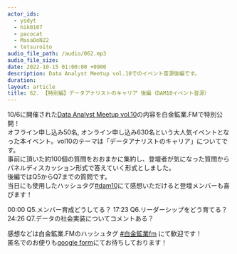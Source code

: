 ```yaml
---
actor_ids:
  - ysdyt
  - hik0107
  - pacocat
  - MasaDoN22
  - tetsuroito
audio_file_path: /audio/062.mp3
audio_file_size: 
date: 2022-10-15 01:00:00 +0900
description: Data Analyst Meetup vol.10でのイベント音源後編です。
duration: 
layout: article
title: 62. 【特別編】データアナリストのキャリア 後編（DAM10イベント音源）
---
```


10/6に開催された[Data Analyst Meetup vol.10](https://data-analyst.connpass.com/event/255219/)の内容を白金鉱業.FMで特別公開！  
オフライン申し込み50名, オンライン申し込み630名という大人気イベントとなった本イベント。vol10のテーマは「データアナリストのキャリア」についてです。  
事前に頂いた約100個の質問をおおまかに集約し、登壇者が気になった質問からパネルディスカッション形式で答えていく形式としました。  
後編ではQ5からQ7までの質問です。  
当日にも使用したハッシュタグ[#dam10](https://twitter.com/search?q=%23dam10&src=typed_query&f=live)にて感想いただけると登壇メンバーも喜びます！

00:00 Q5.メンバー育成どうしてる？
17:23 Q6.リーダーシップをどう育てる？
24:26 Q7.データの社会実装についてコメントある？

感想などは白金鉱業.FMのハッシュタグ [#白金鉱業fm](https://twitter.com/search?q=%23%E7%99%BD%E9%87%91%E9%89%B1%E6%A5%ADfm&src=typed_query) にて歓迎です！  
匿名でのお便りも[google form](https://forms.gle/pRVNhjrhk8F88T228)にてお待ちしております！  
